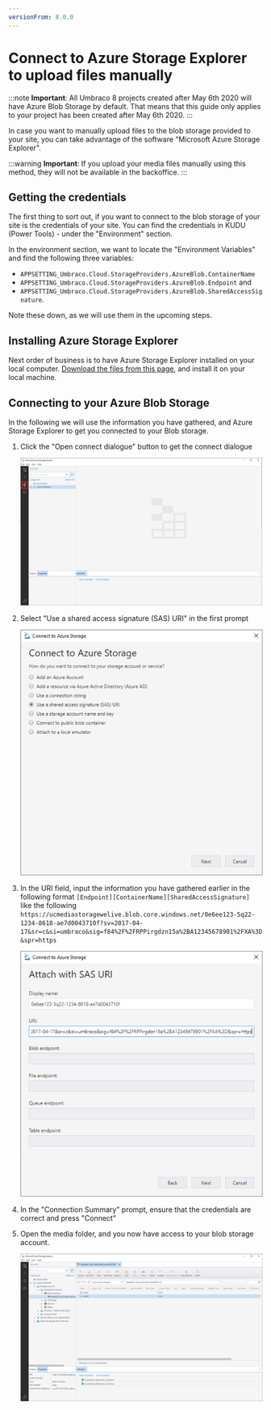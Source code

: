 ```yaml
---
versionFrom: 8.0.0
---
```


# Connect to Azure Storage Explorer to upload files manually

:::note
**Important**: All Umbraco 8 projects created after May 6th 2020 will have Azure Blob Storage by default. That means that this guide only applies to your project has been created after May 6th 2020.
:::

In case you want to manually upload files to the blob storage provided to your site, you can take advantage of the software "Microsoft Azure Storage Explorer".

:::warning
**Important**: If you upload your media files manually using this method, they will not be available in the backoffice.
:::

## Getting the credentials
The first thing to sort out, if you want to connect to the blob storage of your site is the credentials of your site. You can find the credentials in KUDU (Power Tools) - under the "Environment" section.

In the environment section, we want to locate the "Environment Variables" and find the following three variables: 

* `APPSETTING_Umbraco.Cloud.StorageProviders.AzureBlob.ContainerName`
* `APPSETTING_Umbraco.Cloud.StorageProviders.AzureBlob.Endpoint` and 
* `APPSETTING_Umbraco.Cloud.StorageProviders.AzureBlob.SharedAccessSignature`. 

Note these down, as we will use them in the upcoming steps.

## Installing Azure Storage Explorer
Next order of business is to have Azure Storage Explorer installed on your local computer. [Download the files from this page](https://azure.microsoft.com/en-us/features/storage-explorer/), and install it on your local machine.

## Connecting to your Azure Blob Storage
In the following we will use the information you have gathered, and Azure Storage Explorer to get you connected to your Blob storage.

1. Click the "Open connect dialogue" button to get the connect dialogue

    ![Connect my machine](images/storage-explorer-connection.png)

2. Select "Use a shared access signature (SAS) URI" in the first prompt
    
    ![Use a shared access signature (SAS) URI](images/select-connection.png)

3. In the URI field, input the information you have gathered earlier in the following format `[Endpoint][ContainerName][SharedAccessSignature]` like the following `https://ucmediastoragewelive.blob.core.windows.net/0e6ee123-5q22-1234-8618-ae7d0043710f?sv=2017-04-17&sr=c&si=umbraco&sig=f84%2F%2FRPPirgdzn15a%2BA12345678901%2FXA%3D&spr=https`

    ![Attach with SAS URI](images/attach-blob.png)

4. In the "Connection Summary" prompt, ensure that the credentials are correct and press "Connect"

5. Open the media folder, and you now have access to your blob storage account.

    ![Open media folder](images/storage-explorer-connected.png)
